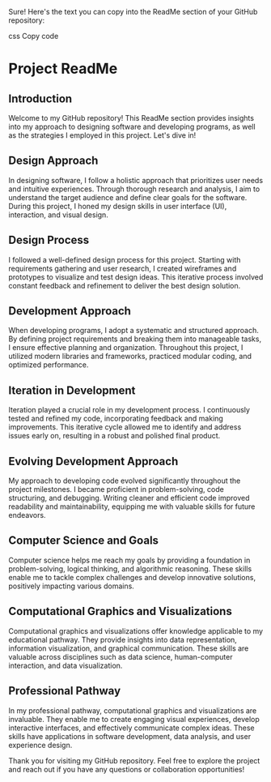 

Sure! Here's the text you can copy into the ReadMe section of your GitHub repository:

css
Copy code
# Project ReadMe

## Introduction

Welcome to my GitHub repository! This ReadMe section provides insights into my approach to designing software and developing programs, as well as the strategies I employed in this project. Let's dive in!

## Design Approach

In designing software, I follow a holistic approach that prioritizes user needs and intuitive experiences. Through thorough research and analysis, I aim to understand the target audience and define clear goals for the software. During this project, I honed my design skills in user interface (UI), interaction, and visual design.

## Design Process

I followed a well-defined design process for this project. Starting with requirements gathering and user research, I created wireframes and prototypes to visualize and test design ideas. This iterative process involved constant feedback and refinement to deliver the best design solution.

## Development Approach

When developing programs, I adopt a systematic and structured approach. By defining project requirements and breaking them into manageable tasks, I ensure effective planning and organization. Throughout this project, I utilized modern libraries and frameworks, practiced modular coding, and optimized performance.

## Iteration in Development

Iteration played a crucial role in my development process. I continuously tested and refined my code, incorporating feedback and making improvements. This iterative cycle allowed me to identify and address issues early on, resulting in a robust and polished final product.

## Evolving Development Approach

My approach to developing code evolved significantly throughout the project milestones. I became proficient in problem-solving, code structuring, and debugging. Writing cleaner and efficient code improved readability and maintainability, equipping me with valuable skills for future endeavors.

## Computer Science and Goals

Computer science helps me reach my goals by providing a foundation in problem-solving, logical thinking, and algorithmic reasoning. These skills enable me to tackle complex challenges and develop innovative solutions, positively impacting various domains.

## Computational Graphics and Visualizations

Computational graphics and visualizations offer knowledge applicable to my educational pathway. They provide insights into data representation, information visualization, and graphical communication. These skills are valuable across disciplines such as data science, human-computer interaction, and data visualization.

## Professional Pathway

In my professional pathway, computational graphics and visualizations are invaluable. They enable me to create engaging visual experiences, develop interactive interfaces, and effectively communicate complex ideas. These skills have applications in software development, data analysis, and user experience design.

Thank you for visiting my GitHub repository. Feel free to explore the project and reach out if you have any questions or collaboration opportunities!
